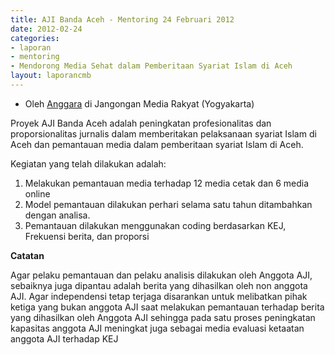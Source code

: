 ```yaml
---
title: AJI Banda Aceh - Mentoring 24 Februari 2012
date: 2012-02-24
categories:
- laporan
- mentoring
- Mendorong Media Sehat dalam Pemberitaan Syariat Islam di Aceh
layout: laporancmb
---
```


* Oleh [Anggara](http://wiki.ciptamedia.org/wiki/Pengguna:Anggara) di Jangongan Media Rakyat (Yogyakarta)

Proyek AJI Banda Aceh adalah peningkatan profesionalitas dan proporsionalitas jurnalis dalam memberitakan pelaksanaan syariat Islam di Aceh dan pemantauan media dalam pemberitaan syariat Islam di Aceh.

Kegiatan yang telah dilakukan adalah:

1. Melakukan pemantauan media terhadap 12 media cetak dan 6 media online
2. Model pemantauan dilakukan perhari selama satu tahun ditambahkan dengan analisa.
3. Pemantauan dilakukan menggunakan coding berdasarkan KEJ, Frekuensi berita, dan proporsi

**Catatan**

Agar pelaku pemantauan dan pelaku analisis dilakukan oleh Anggota AJI, sebaiknya juga dipantau adalah berita yang dihasilkan oleh non anggota AJI. Agar independensi tetap terjaga disarankan untuk melibatkan pihak ketiga yang bukan anggota AJI saat melakukan pemantauan terhadap berita yang dihasilkan oleh Anggota AJI sehingga pada satu proses peningkatan kapasitas anggota AJI meningkat juga sebagai media evaluasi ketaatan anggota AJI terhadap KEJ 
